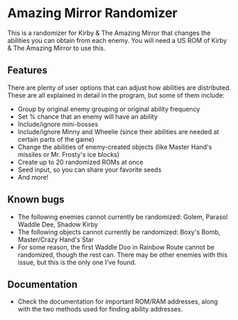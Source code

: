# Amazing Mirror Randomizer
This is a randomizer for Kirby & The Amazing Mirror that changes the abilities you can obtain from each enemy. You will need a US ROM of Kirby & The Amazing Mirror to use this.

## Features
There are plenty of user options that can adjust how abilities are distributed. These are all explained in detail in the program, but some of them include:
- Group by original enemy grouping or original ability frequency
- Set % chance that an enemy will have an ability
- Include/ignore mini-bosses
- Include/ignore Minny and Wheelie (since their abilities are needed at certain parts of the game)
- Change the abilities of enemy-created objects (like Master Hand's missiles or Mr. Frosty's ice blocks)
- Create up to 20 randomized ROMs at once
- Seed input, so you can share your favorite seeds
- And more!

## Known bugs
- The following enemies cannot currently be randomized: Golem, Parasol Waddle Dee, Shadow Kirby
- The following objects cannot currently be randomized: Boxy's Bomb, Master/Crazy Hand's Star
- For some reason, the first Waddle Doo in Rainbow Route cannot be randomized, though the rest can. There may be other enemies with this issue, but this is the only one I've found.

## Documentation
- Check the documentation for important ROM/RAM addresses, along with the two methods used for finding ability addresses.
